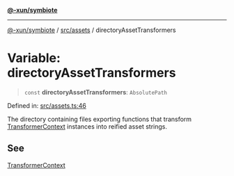 [**@-xun/symbiote**](../../../README.md)

***

[@-xun/symbiote](../../../README.md) / [src/assets](../README.md) / directoryAssetTransformers

# Variable: directoryAssetTransformers

> `const` **directoryAssetTransformers**: `AbsolutePath`

Defined in: [src/assets.ts:46](https://github.com/Xunnamius/symbiote/blob/177b18c16bd1c04c96d8c434ec7a45a66c3f0201/src/assets.ts#L46)

The directory containing files exporting functions that transform
[TransformerContext](../type-aliases/TransformerContext.md) instances into reified asset strings.

## See

[TransformerContext](../type-aliases/TransformerContext.md)
